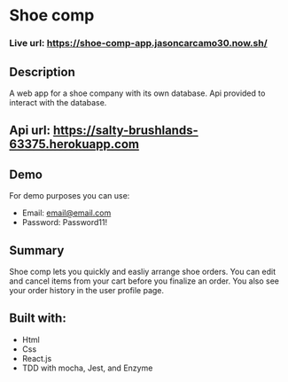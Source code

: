 # Shoe comp

### Live url: https://shoe-comp-app.jasoncarcamo30.now.sh/

## Description
A web app for a shoe company with its own database. Api provided to interact with the database.

## Api url: https://salty-brushlands-63375.herokuapp.com

## Demo
For demo purposes you can use:
- Email: email@email.com
- Password: Password11!

## Summary
Shoe comp lets you quickly and easliy arrange shoe orders. You can edit and cancel items from your cart before you finalize an order. You also see your order history in the user profile page.

## Built with:
- Html
- Css
- React.js
- TDD with mocha, Jest, and Enzyme

